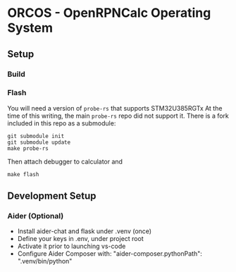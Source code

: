 # ORCOS - OpenRPNCalc Operating System

## Setup


### Build

### Flash

You will need a version of `probe-rs` that supports STM32U385RGTx
At the time of this writing, the main `probe-rs` repo did not support it.
There is a fork included in this repo as a submodule:

```
git submodule init
git submodule update
make probe-rs
```

Then attach debugger to calculator and

``
make flash
``

## Development Setup

### Aider (Optional)

 - Install aider-chat and flask under .venv (once)
 - Define your keys in .env, under project root
 - Activate it prior to launching vs-code
 - Configure Aider Composer with:
    "aider-composer.pythonPath": ".venv/bin/python"

